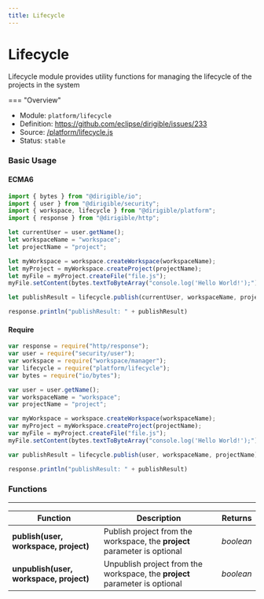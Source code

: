 ```yaml
---
title: Lifecycle
---
```


Lifecycle
===

Lifecycle module provides utility functions for managing the lifecycle of the projects in the system

=== "Overview"
- Module: `platform/lifecycle`
- Definition: https://github.com/eclipse/dirigible/issues/233
- Source: [/platform/lifecycle.js](https://github.com/eclipse/dirigible/blob/master/components/api-platform/src/main/resources/META-INF/dirigible/platform/lifecycle.js)
- Status: `stable`


### Basic Usage

#### ECMA6

```javascript
import { bytes } from "@dirigible/io";
import { user } from "@dirigible/security";
import { workspace, lifecycle } from "@dirigible/platform";
import { response } from "@dirigible/http";

let currentUser = user.getName();
let workspaceName = "workspace";
let projectName = "project";

let myWorkspace = workspace.createWorkspace(workspaceName);
let myProject = myWorkspace.createProject(projectName);
let myFile = myProject.createFile("file.js");
myFile.setContent(bytes.textToByteArray("console.log('Hello World!');"));

let publishResult = lifecycle.publish(currentUser, workspaceName, projectName);

response.println("publishResult: " + publishResult)
```

#### Require

```javascript
var response = require("http/response");
var user = require("security/user");
var workspace = require("workspace/manager");
var lifecycle = require("platform/lifecycle");
var bytes = require("io/bytes");

var user = user.getName();
var workspaceName = "workspace";
var projectName = "project";

var myWorkspace = workspace.createWorkspace(workspaceName);
var myProject = myWorkspace.createProject(projectName);
var myFile = myProject.createFile("file.js");
myFile.setContent(bytes.textToByteArray("console.log('Hello World!');"));

var publishResult = lifecycle.publish(user, workspaceName, projectName);

response.println("publishResult: " + publishResult)
```


### Functions

---

Function     | Description | Returns
------------ | ----------- | --------
**publish(user, workspace, project)**   | Publish project from the workspace, the **project** parameter is optional | *boolean*
**unpublish(user, workspace, project)**   | Unpublish project from the workspace, the **project** parameter is optional | *boolean*
